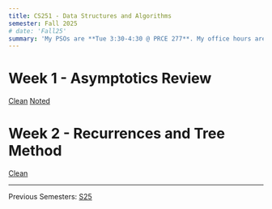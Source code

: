 ```yaml
---
title: CS251 - Data Structures and Algorithms
semester: Fall 2025
# date: 'Fall25'
summary: 'My PSOs are **Tue 3:30-4:30 @ PRCE 277**. My office hours are **Mon + Tue 1:30-3:30.** '
---
```




# Week 1 - Asymptotics Review
[Clean](/teaching/CS251/pso1Clean.pdf) [Noted](/teaching/CS251/pso1Noted.pdf)

# Week 2 - Recurrences and Tree Method
[Clean](/teaching/CS251/pso2Clean.pdf)

------------------------------

Previous Semesters: [S25](./CS251S25)